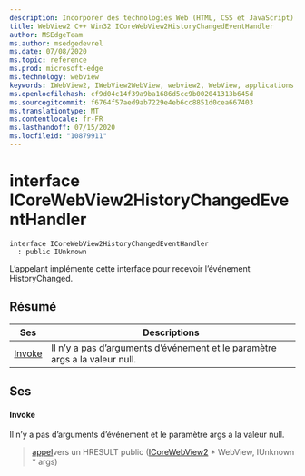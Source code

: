 ```yaml
---
description: Incorporer des technologies Web (HTML, CSS et JavaScript) dans vos applications natives avec le contrôle Microsoft Edge WebView2
title: WebView2 C++ Win32 ICoreWebView2HistoryChangedEventHandler
author: MSEdgeTeam
ms.author: msedgedevrel
ms.date: 07/08/2020
ms.topic: reference
ms.prod: microsoft-edge
ms.technology: webview
keywords: IWebView2, IWebView2WebView, webview2, WebView, applications Win32, Win32, Edge, ICoreWebView2, ICoreWebView2Controller, contrôle de navigateur, html Edge, ICoreWebView2HistoryChangedEventHandler
ms.openlocfilehash: cf9d04c14f39a9ba1686d5cc9b002041313b645d
ms.sourcegitcommit: f6764f57aed9ab7229e4eb6cc8851d0cea667403
ms.translationtype: MT
ms.contentlocale: fr-FR
ms.lasthandoff: 07/15/2020
ms.locfileid: "10879911"
---
```

# interface ICoreWebView2HistoryChangedEventHandler 

```
interface ICoreWebView2HistoryChangedEventHandler
  : public IUnknown
```

L’appelant implémente cette interface pour recevoir l’événement HistoryChanged.

## Résumé

 Ses                        | Descriptions
--------------------------------|---------------------------------------------
[Invoke](#invoke) | Il n’y a pas d’arguments d’événement et le paramètre args a la valeur null.

## Ses

#### Invoke 

Il n’y a pas d’arguments d’événement et le paramètre args a la valeur null.

> [appel](#invoke)vers un HRESULT public ([ICoreWebView2](icorewebview2.md) * WebView, IUnknown * args)

